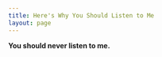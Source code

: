 ```yaml
---
title: Here's Why You Should Listen to Me
layout: page
---
```


**You should never listen to me.**

